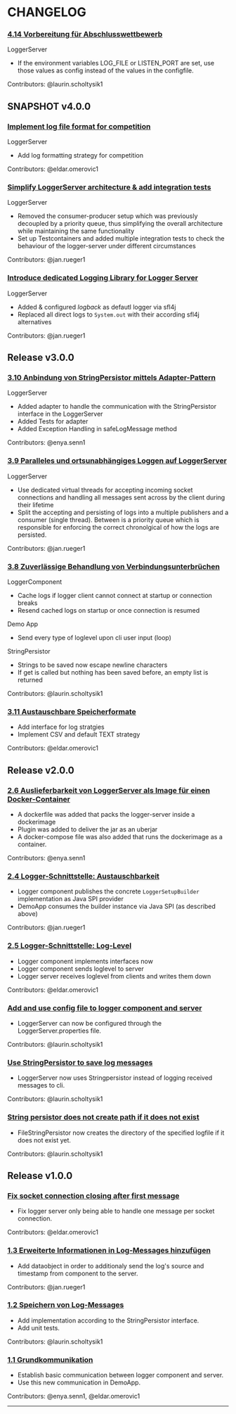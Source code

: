# CHANGELOG

### [4.14 Vorbereitung für Abschlusswettbewerb](https://gitlab.switch.ch/hslu/edu/bachelor-computer-science/vsk/24fs01/g08/g08-documentation/-/issues/30)

LoggerServer

- If the environment variables LOG_FILE or LISTEN_PORT are set, use those values as config instead of the values in the configfile.

Contributors: @laurin.scholtysik1

## SNAPSHOT v4.0.0

### [Implement log file format for competition](https://gitlab.switch.ch/hslu/edu/bachelor-computer-science/vsk/24fs01/g08/g08-documentation/-/issues/33)

LoggerServer

- Add log formatting strategy for competition

Contributors: @eldar.omerovic1

### [Simplify LoggerServer architecture & add integration tests](https://gitlab.switch.ch/hslu/edu/bachelor-computer-science/vsk/24fs01/g08/g08-documentation/-/issues/31)

LoggerServer

- Removed the consumer-producer setup which was previously decoupled by a priority queue, thus simplifying the overall architecture while maintaining the same functionality
- Set up Testcontainers and added multiple integration tests to check the behaviour of the logger-server under different circumstances

Contributors: @jan.rueger1

### [Introduce dedicated Logging Library for Logger Server](https://gitlab.switch.ch/hslu/edu/bachelor-computer-science/vsk/24fs01/g08/g08-documentation/-/issues/32)

LoggerServer

- Added & configured _logback_ as defautl logger via sfl4j
- Replaced all direct logs to `System.out` with their according sfl4j alternatives

Contributors: @jan.rueger1


## Release v3.0.0

### [3.10 Anbindung von StringPersistor mittels Adapter-Pattern](https://gitlab.switch.ch/hslu/edu/bachelor-computer-science/vsk/24fs01/g08/g08-documentation/-/issues/25)

LoggerServer

- Added adapter to handle the communication with the StringPersistor interface in the LoggerServer
- Added Tests for adapter
- Added Exception Handling in safeLogMessage method

Contributors: @enya.senn1

### [3.9 Paralleles und ortsunabhängiges Loggen auf LoggerServer](https://gitlab.switch.ch/hslu/edu/bachelor-computer-science/vsk/24fs01/g08/g08-documentation/-/issues/24)

LoggerServer

- Use dedicated virtual threads for accepting incoming socket connections and handling all messages sent across by the
  client during their lifetime
- Split the accepting and persisting of logs into a multiple publishers and a consumer (single thread). Between is a
  priority queue which is responsible for enforcing the correct chronolgical of how the logs are persisted.

Contributors: @jan.rueger1

### [3.8 Zuverlässige Behandlung von Verbindungsunterbrüchen](https://gitlab.switch.ch/hslu/edu/bachelor-computer-science/vsk/24fs01/g08/g08-documentation/-/issues/23)

LoggerComponent

- Cache logs if logger client cannot connect at startup or connection breaks
- Resend cached logs on startup or once connection is resumed

Demo App

- Send every type of loglevel upon cli user input (loop)

StringPersistor

- Strings to be saved now escape newline characters
- If get is called but nothing has been saved before, an empty list is returned

Contributors: @laurin.scholtysik1

### [3.11 Austauschbare Speicherformate](https://gitlab.switch.ch/hslu/edu/bachelor-computer-science/vsk/24fs01/g08/g08-documentation/-/issues/26)

- Add interface for log stratgies
- Implement CSV and default TEXT strategy

Contributors: @eldar.omerovic1

## Release v2.0.0

### [2.6 Auslieferbarkeit von LoggerServer als Image für einen Docker-Container](https://gitlab.switch.ch/hslu/edu/bachelor-computer-science/vsk/24fs01/g08/g08-documentation/-/issues/13)

- A dockerfile was added that packs the logger-server inside a dockerimage
- Plugin was added to deliver the jar as an uberjar
- A docker-compose file was also added that runs the dockerimage as a container.

Contributors: @enya.senn1

### [2.4 Logger-Schnittstelle: Austauschbarkeit](https://gitlab.switch.ch/hslu/edu/bachelor-computer-science/vsk/24fs01/g08/g08-documentation/-/issues/10)

- Logger component publishes the concrete `LoggerSetupBuilder` implementation as Java SPI provider
- DemoApp consumes the builder instance via Java SPI (as described above)

Contributors: @jan.rueger1

### [2.5 Logger-Schnittstelle: Log-Level](https://gitlab.switch.ch/hslu/edu/bachelor-computer-science/vsk/24fs01/g08/g08-documentation/-/issues/11)

- Logger component implements interfaces now
- Logger component sends loglevel to server
- Logger server receives loglevel from clients and writes them down

Contributors: @eldar.omerovic1

### [Add and use config file to logger component and server](https://gitlab.switch.ch/hslu/edu/bachelor-computer-science/vsk/24fs01/g08/g08-documentation/-/issues/14)

- LoggerServer can now be configured through the LoggerServer.properties file.

Contributors: @laurin.scholtysik1

### [Use StringPersistor to save log messages](https://gitlab.switch.ch/hslu/edu/bachelor-computer-science/vsk/24fs01/g08/g08-documentation/-/issues/12)

- LoggerServer now uses Stringpersistor instead of logging received messages to cli.

Contributors: @laurin.scholtysik1

### [String persistor does not create path if it does not exist](https://gitlab.switch.ch/hslu/edu/bachelor-computer-science/vsk/24fs01/g08/g08-documentation/-/issues/20)

- FileStringPersistor now creates the directory of the specified logfile if it does not exist yet.

Contributors: @laurin.scholtysik1

## Release v1.0.0

### [Fix socket connection closing after first message](https://gitlab.switch.ch/hslu/edu/bachelor-computer-science/vsk/24fs01/g08/g08-documentation/-/issues/9)

- Fix logger server only being able to handle one message per socket connection.

Contributors: @eldar.omerovic1

### [1.3 Erweiterte Informationen in Log-Messages hinzufügen](https://gitlab.switch.ch/hslu/edu/bachelor-computer-science/vsk/24fs01/g08/g08-documentation/-/issues/4)

- Add dataobject in order to additionaly send the log's source and timestamp from component to the server.

Contributors: @jan.rueger1

### [1.2 Speichern von Log-Messages](https://gitlab.switch.ch/hslu/edu/bachelor-computer-science/vsk/24fs01/g08/g08-documentation/-/issues/3)

- Add implementation according to the StringPersistor interface.
- Add unit tests.

Contributors: @laurin.scholtysik1

### [1.1 Grundkommunikation](https://gitlab.switch.ch/hslu/edu/bachelor-computer-science/vsk/24fs01/g08/g08-documentation/-/issues/1)

- Establish basic communication between logger component and server.
- Use this new communication in DemoApp.

Contributors: @enya.senn1, @eldar.omerovic1

---

